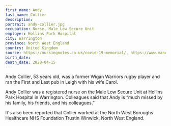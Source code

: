 ```yaml
---
first_name: Andy
last_name: Collier
description: 
portrait: andy-collier.jpg
occupation: Nurse, Male Low Secure Unit
employer: Hollins Park Hospital
city: Warrington
province: North West England
country: United Kingdom
source: https://nursingnotes.co.uk/covid-19-memorial/, https://www.manchestereveningnews.co.uk/news/uk-news/big-man-big-personality-big-18257656
birth_date: 
death_date: 2020-04-15
---
```


Andy Collier, 53 years old, was a former Wigan Warriors rugby player and ran the First and Last pub in Leigh with his wife Carol.

Andy Collier was a registered nurse on the Male Low Secure Unit at Hollins Park Hospital in Warrington. Colleagues said that Andy is “much missed by his family, his friends, and his colleagues.”

It's also been reported that Collier worked at the North West Boroughs Healthcare NHS Foundation Trustin  Winwick, North West England.